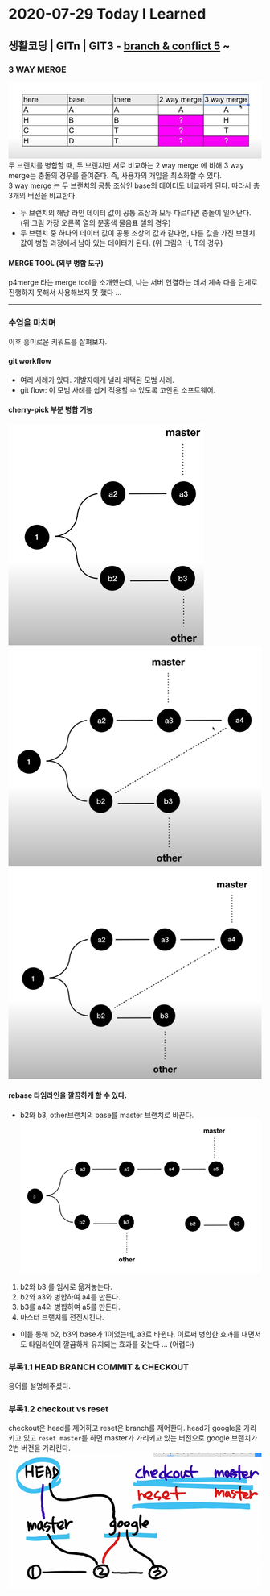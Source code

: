 # 2020-07-29 Today I Learned
## 생활코딩 | GITn | GIT3 - [branch & conflict 5](https://www.youtube.com/watch?v=43VjIv9LE2s&list=PLuHgQVnccGMDU5eAzOz2dZ9KXJF6dkNg3&index=9) ~
### 3 WAY MERGE
![3wayMerge](https://github.com/sounmind/TIL/blob/master/images/3-way-merge.PNG?raw=true)
두 브랜치를 병합할 때, 두 브랜치만 서로 비교하는 2 way merge 에 비해 3 way merge는 충돌의 경우를 줄여준다. 즉, 사용자의 개입을 최소화할 수 있다.  
3 way merge 는 두 브랜치의 공통 조상인 base의 데이터도 비교하게 된다. 따라서 총 3개의 버전을 비교한다.  
- 두 브랜치의 해당 라인 데이터 값이 공통 조상과 모두 다르다면 충돌이 일어난다. (위 그림 가장 오른쪽 열의 분홍색 물음표 셀의 경우)
- 두 브랜치 중 하나의 데이터 값이 공통 조상의 값과 같다면, 다른 값을 가진 브랜치 값이 병합 과정에서 남아 있는 데이터가 된다. (위 그림의 H, T의 경우)
#### MERGE TOOL (외부 병합 도구)
p4merge 라는 merge tool을 소개했는데, 나는 서버 연결하는 데서 계속 다음 단계로 진행하지 못해서 사용해보지 못 했다 ...

---

### 수업을 마치며
이후 흥미로운 키워드를 살펴보자.
#### git workflow
  - 여러 사례가 있다. 개발자에게 널리 채택된 모범 사례.
  - git flow: 이 모범 사례를 쉽게 적용할 수 있도록 고안된 소프트웨어.
#### cherry-pick 부분 병합 기능
  ![cherry-pick-1](https://github.com/sounmind/TIL/blob/master/images/cherry-pick-1.PNG?raw=true)
  ![cherry-pick-2](https://github.com/sounmind/TIL/blob/master/images/cherry-pick-2.PNG?raw=true)
  ![cherry-pick-3](https://github.com/sounmind/TIL/blob/master/images/cherry-pick-3.PNG?raw=true)
#### rebase 타임라인을 깔끔하게 할 수 있다.
  - b2와 b3, other브랜치의 base를 master 브랜치로 바꾼다.
  ![rebase](https://github.com/sounmind/TIL/blob/master/images/rebase.PNG?raw=true)
  1. b2와 b3 를 임시로 옮겨놓는다.
  2. b2와 a3와 병합하여 a4를 만든다.
  3. b3를 a4와 병합하여 a5를 만든다.
  4. 마스터 브랜치를 전진시킨다.
  - 이를 통해 b2, b3의 base가 1이었는데, a3로 바뀐다. 이로써 병합한 효과를 내면서도 타임라인이 깔끔하게 유지되는 효과를 갖는다 ... (어렵다)
### 부록1.1 HEAD BRANCH COMMIT & CHECKOUT
용어를 설명해주셨다.
### 부록1.2 checkout vs reset
checkout은 head를 제어하고 reset은 branch를 제어한다.
head가 google을 가리키고 있고 `reset master`를 하면 master가 가리키고 있는 버전으로 google 브랜치가 2번 버전을 가리킨다.
![checkoutVSreset](https://github.com/sounmind/TIL/blob/master/images/checkoutVSreset.PNG?raw=true)
